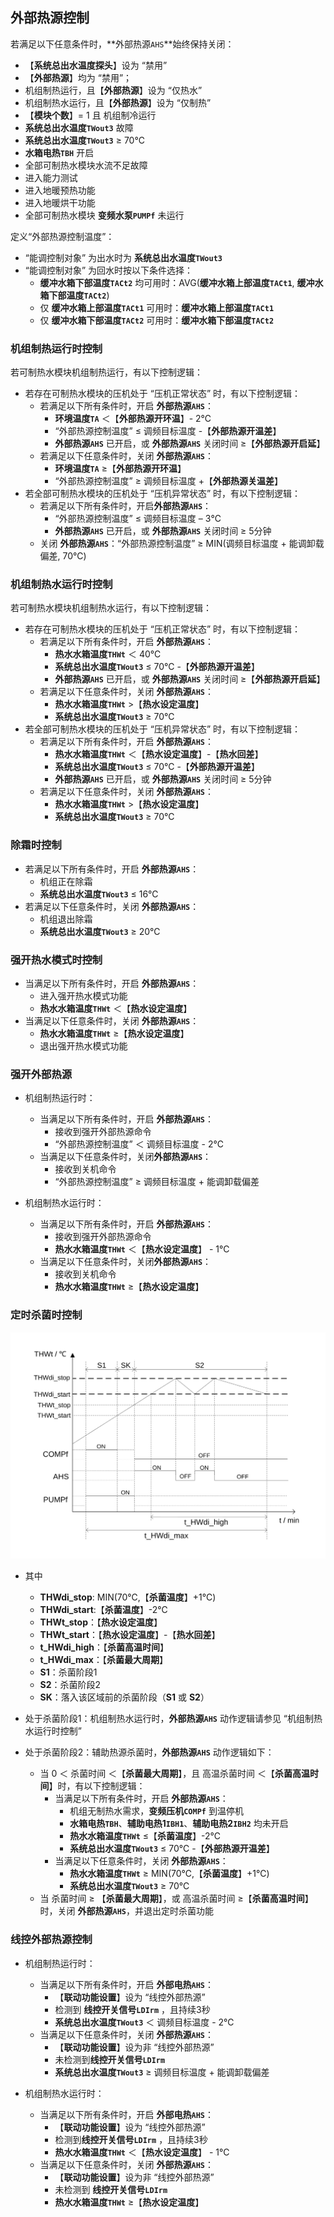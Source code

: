 <!-- 注意事项 -->
<!-- 起始分级标题：##（二级标题） -->

## 外部热源控制

若满足以下任意条件时，**外部热源`AHS`**始终保持关闭：

- 【**系统总出水温度探头**】设为 “禁用”
- 【**外部热源**】均为 “禁用”；
- 机组制热运行，且【**外部热源**】设为 “仅热水”
- 机组制热水运行，且【**外部热源**】设为 “仅制热”
- 【**模块个数**】= 1 且 机组制冷运行
- **系统总出水温度`TWout3`** 故障
- **系统总出水温度`TWout3`** ≥ 70℃
- **水箱电热`TBH`** 开启
- 全部可制热水模块水流不足故障
- 进入能力测试
- 进入地暖预热功能
- 进入地暖烘干功能
- 全部可制热水模块 **变频水泵`PUMPf`** 未运行

定义“外部热源控制温度”：

- “能调控制对象” 为出水时为 **系统总出水温度`TWout3`**
- “能调控制对象” 为回水时按以下条件选择：
  - **缓冲水箱下部温度`TACt2`** 均可用时：AVG(**缓冲水箱上部温度`TACt1`**, **缓冲水箱下部温度`TACt2`**)
  - 仅 **缓冲水箱上部温度`TACt1`** 可用时：**缓冲水箱上部温度`TACt1`**
  - 仅 **缓冲水箱下部温度`TACt2`** 可用时：**缓冲水箱下部温度`TACt2`**

### 机组制热运行时控制

若可制热水模块机组制热运行，有以下控制逻辑：

- 若存在可制热水模块的压机处于 “压机正常状态” 时，有以下控制逻辑：
  - 若满足以下所有条件时，开启 **外部热源`AHS`**：
    - **环境温度`TA`** ＜【**外部热源开环温**】- 2℃
    - “外部热源控制温度” ≤ 调频目标温度 -【**外部热源开温差**】
    - **外部热源`AHS`** 已开启，或 **外部热源`AHS`** 关闭时间 ≥【**外部热源开启延**】
  - 若满足以下任意条件时，关闭 **外部热源`AHS`**：
    - **环境温度`TA`** ≥【**外部热源开环温**】
    - “外部热源控制温度” ≥ 调频目标温度 +【**外部热源关温差**】
- 若全部可制热水模块的压机处于 “压机异常状态” 时，有以下控制逻辑：
  - 若满足以下所有条件时，开启**外部热源`AHS`**：
    - “外部热源控制温度” ≤ 调频目标温度 – 3℃
    - **外部热源`AHS`** 已开启，或 **外部热源`AHS`** 关闭时间 ≥ 5分钟
  - 关闭 **外部热源`AHS`**：“外部热源控制温度” ≥ MIN(调频目标温度 + 能调卸载偏差, 70℃)

### 机组制热水运行时控制

若可制热水模块机组制热水运行，有以下控制逻辑：

- 若存在可制热水模块的压机处于 “压机正常状态” 时，有以下控制逻辑：
  - 若满足以下所有条件时，开启 **外部热源`AHS`**：
    - **热水水箱温度`THWt`** ＜ 40℃
    - **系统总出水温度`TWout3`** ≤ 70℃ -【**外部热源开温差**】
    - **外部热源`AHS`** 已开启，或 **外部热源`AHS`** 关闭时间 ≥【**外部热源开启延**】
  - 若满足以下任意条件时，关闭 **外部热源`AHS`**：
    - **热水水箱温度`THWt`** >【**热水设定温度**】
    - **系统总出水温度`TWout3`** ≥ 70℃
- 若全部可制热水模块的压机处于 “压机异常状态” 时，有以下控制逻辑：
  - 若满足以下所有条件时，开启 **外部热源`AHS`**：
    - **热水水箱温度`THWt`** ＜【**热水设定温度**】-【**热水回差**】
    - **系统总出水温度`TWout3`** ≤ 70℃ -【**外部热源开温差**】
    - **外部热源`AHS`** 已开启，或 **外部热源`AHS`** 关闭时间 ≥ 5分钟
  - 若满足以下任意条件时，关闭 **外部热源`AHS`**：
    - **热水水箱温度`THWt`** >【**热水设定温度**】
    - **系统总出水温度`TWout3`** ≥ 70℃

### 除霜时控制

- 若满足以下所有条件时，开启 **外部热源`AHS`**：
  - 机组正在除霜
  - **系统总出水温度`TWout3`** ≤ 16℃
- 若满足以下任意条件时，关闭 **外部热源`AHS`**：
  - 机组退出除霜
  - **系统总出水温度`TWout3`** ≥ 20℃

### 强开热水模式时控制

- 当满足以下所有条件时，开启 **外部热源`AHS`**：
  - 进入强开热水模式功能
  - **热水水箱温度`THWt`** ＜【**热水设定温度**】
- 当满足以下任意条件时，关闭 **外部热源`AHS`**：
  - **热水水箱温度`THWt`** ≥【**热水设定温度**】
  - 退出强开热水模式功能

### 强开外部热源

- 机组制热运行时：
  - 当满足以下所有条件时，开启 **外部热源`AHS`**：
    - 接收到强开外部热源命令
    - “外部热源控制温度” ＜ 调频目标温度 - 2℃
  - 当满足以下任意条件时，关闭**外部热源`AHS`**：
    - 接收到关机命令
    - “外部热源控制温度” ≥ 调频目标温度 + 能调卸载偏差

- 机组制热水运行时：
  - 当满足以下所有条件时，开启 **外部热源`AHS`**：
    - 接收到强开外部热源命令
    - **热水水箱温度`THWt`** ＜【**热水设定温度**】 - 1℃
  - 当满足以下任意条件时，关闭**外部热源`AHS`**：
    - 接收到关机命令
    - **热水水箱温度`THWt`** ≥【**热水设定温度**】

### 定时杀菌时控制

![外部热源控制-定时杀菌时控制](.img/外部热源控制-定时杀菌时控制.svg#large)

- 其中
  - **THWdi_stop**: MIN(70℃,【**杀菌温度**】+1℃)
  - **THWdi_start**:【**杀菌温度**】-2℃
  - **THWt_stop**：【**热水设定温度**】
  - **THWt_start**：【**热水设定温度**】-【**热水回差**】
  - **t_HWdi_high**：【**杀菌高温时间**】
  - **t_HWdi_max**：【**杀菌最大周期**】
  - **S1**：杀菌阶段1
  - **S2**：杀菌阶段2
  - **SK**：落入该区域前的杀菌阶段（**S1** 或 **S2**）

- 处于杀菌阶段1：机组制热水运行时，**外部热源`AHS`** 动作逻辑请参见 “机组制热水运行时控制”
- 处于杀菌阶段2：辅助热源杀菌时，**外部热源`AHS`** 动作逻辑如下：
  - 当 0 ＜ 杀菌时间 ＜【**杀菌最大周期**】，且 高温杀菌时间 ＜【**杀菌高温时间**】时，有以下控制逻辑：
    - 当满足以下所有条件时，开启 **外部热源`AHS`**：
      - 机组无制热水需求，**变频压机`COMPf`** 到温停机
      - **水箱电热`TBH`**、**辅助电热1`IBH1`**、**辅助电热2`IBH2`** 均未开启
      - **热水水箱温度`THWt`** ≤【**杀菌温度**】-2℃
      - **系统总出水温度`TWout3`** ≤ 70℃ -【**外部热源开温差**】
    - 当满足以下任意条件时，关闭 **外部热源`AHS`**：
      - **热水水箱温度`THWt`** ≥ MIN(70℃,【**杀菌温度**】+1℃)
      - **系统总出水温度`TWout3`** ≥ 70℃
  - 当 杀菌时间 ≥ 【**杀菌最大周期**】，或 高温杀菌时间 ≥【**杀菌高温时间**】时，关闭 **外部热源`AHS`**，并退出定时杀菌功能

### 线控外部热源控制

- 机组制热运行时：
  - 当满足以下所有条件时，开启 **外部电热`AHS`**：
    - 【**联动功能设置**】设为 “线控外部热源”
    - 检测到 **线控开关信号`LDIrm`** ，且持续3秒
    - **系统总出水温度`TWout3`** ＜ 调频目标温度 - 2℃
  - 当满足以下任意条件时，关闭 **外部热源`AHS`**：
    - 【**联动功能设置**】设为非 “线控外部热源”
    - 未检测到**线控开关信号`LDIrm`**
    - **系统总出水温度`TWout3`** ≥ 调频目标温度 + 能调卸载偏差

- 机组制热水运行时：
  - 当满足以下所有条件时，开启 **外部电热`AHS`**：
    - 【**联动功能设置**】设为 “线控外部热源”
    - 检测到**线控开关信号`LDIrm`** ，且持续3秒
    - **热水水箱温度`THWt`** ＜【**热水设定温度**】 - 1℃
  - 当满足以下任意条件时，关闭 **外部热源`AHS`**：
    - 【**联动功能设置**】设为非 “线控外部热源”
    - 未检测到 **线控开关信号`LDIrm`**
    - **热水水箱温度`THWt`** ≥【**热水设定温度**】
